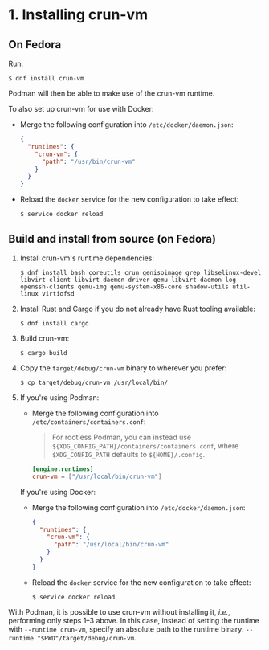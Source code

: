 # 1. Installing crun-vm

## On Fedora

Run:

```console
$ dnf install crun-vm
```

Podman will then be able to make use of the crun-vm runtime.

To also set up crun-vm for use with Docker:

  - Merge the following configuration into `/etc/docker/daemon.json`:

    ```json
    {
      "runtimes": {
        "crun-vm": {
          "path": "/usr/bin/crun-vm"
        }
      }
    }
    ```

  - Reload the `docker` service for the new configuration to take effect:

    ```console
    $ service docker reload
    ```

## Build and install from source (on Fedora)

1. Install crun-vm's runtime dependencies:

   ```console
   $ dnf install bash coreutils crun genisoimage grep libselinux-devel libvirt-client libvirt-daemon-driver-qemu libvirt-daemon-log openssh-clients qemu-img qemu-system-x86-core shadow-utils util-linux virtiofsd
   ```

2. Install Rust and Cargo if you do not already have Rust tooling available:

   ```console
   $ dnf install cargo
   ```

3. Build crun-vm:

   ```console
   $ cargo build
   ```

4. Copy the `target/debug/crun-vm` binary to wherever you prefer:

   ```console
   $ cp target/debug/crun-vm /usr/local/bin/
   ```

5. If you're using Podman:

     - Merge the following configuration into
       `/etc/containers/containers.conf`:

       > For rootless Podman, you can instead use
       > `${XDG_CONFIG_PATH}/containers/containers.conf`, where
       > `$XDG_CONFIG_PATH` defaults to `${HOME}/.config`.

       ```toml
       [engine.runtimes]
       crun-vm = ["/usr/local/bin/crun-vm"]
       ```

   If you're using Docker:

     - Merge the following configuration into `/etc/docker/daemon.json`:

       ```json
       {
         "runtimes": {
           "crun-vm": {
             "path": "/usr/local/bin/crun-vm"
           }
         }
       }
       ```

     - Reload the `docker` service for the new configuration to take effect:

       ```console
       $ service docker reload
       ```

With Podman, it is possible to use crun-vm without installing it, *i.e.*,
performing only steps 1–3 above. In this case, instead of setting the runtime
with `--runtime crun-vm`, specify an absolute path to the runtime binary:
`--runtime "$PWD"/target/debug/crun-vm`.
